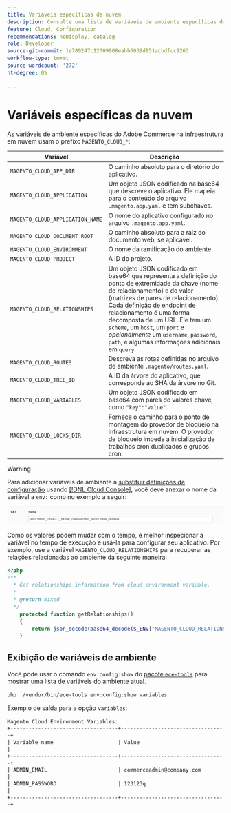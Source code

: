 ```yaml
---
title: Variáveis específicas da nuvem
description: Consulte uma lista de variáveis de ambiente específicas do Adobe Commerce na infraestrutura em nuvem.
feature: Cloud, Configuration
recommendations: noDisplay, catalog
role: Developer
source-git-commit: 1e789247c12009908eabb6039d951acbdfcc9263
workflow-type: tm+mt
source-wordcount: '272'
ht-degree: 0%

---
```


# Variáveis específicas da nuvem

As variáveis de ambiente específicas do Adobe Commerce na infraestrutura em nuvem usam o prefixo `MAGENTO_CLOUD_*`:

| Variável | Descrição |
| -------- | --------------- |
| `MAGENTO_CLOUD_APP_DIR` | O caminho absoluto para o diretório do aplicativo. |
| `MAGENTO_CLOUD_APPLICATION` | Um objeto JSON codificado na base64 que descreve o aplicativo. Ele mapeia para o conteúdo do arquivo `.magento.app.yaml` e tem subchaves. |
| `MAGENTO_CLOUD_APPLICATION_NAME` | O nome do aplicativo configurado no arquivo `.magento.app.yaml`. |
| `MAGENTO_CLOUD_DOCUMENT_ROOT` | O caminho absoluto para a raiz do documento web, se aplicável. |
| `MAGENTO_CLOUD_ENVIRONMENT` | O nome da ramificação do ambiente. |
| `MAGENTO_CLOUD_PROJECT` | A ID do projeto. |
| `MAGENTO_CLOUD_RELATIONSHIPS` | Um objeto JSON codificado em base64 que representa a definição do ponto de extremidade da chave (nome do relacionamento) e do valor (matrizes de pares de relacionamento). Cada definição de endpoint de relacionamento é uma forma decomposta de um URL. Ele tem um `scheme`, um `host`, um `port` e _opcionalmente_ um `username`, `password`, `path`, e algumas informações adicionais em `query`. |
| `MAGENTO_CLOUD_ROUTES` | Descreva as rotas definidas no arquivo de ambiente `.magento/routes.yaml`. |
| `MAGENTO_CLOUD_TREE_ID` | A ID da árvore do aplicativo, que corresponde ao SHA da árvore no Git. |
| `MAGENTO_CLOUD_VARIABLES` | Um objeto JSON codificado em base64 com pares de valores chave, como `"key":"value"`. |
| `MAGENTO_CLOUD_LOCKS_DIR` | Fornece o caminho para o ponto de montagem do provedor de bloqueio na infraestrutura em nuvem. O provedor de bloqueio impede a inicialização de trabalhos cron duplicados e grupos cron. |

>[!WARNING]
>
>Para adicionar variáveis de ambiente a [substituir definições de configuração](https://experienceleague.adobe.com/docs/commerce-operations/configuration-guide/paths/override-config-settings.html?lang=pt-BR) usando [[!DNL Cloud Console]](../project/overview.md), você deve anexar o nome da variável a `env:` como no exemplo a seguir:
>
>![Exemplo de variável de ambiente](../../assets/set-env-variable-ui.png)

Como os valores podem mudar com o tempo, é melhor inspecionar a variável no tempo de execução e usá-la para configurar seu aplicativo. Por exemplo, use a variável `MAGENTO_CLOUD_RELATIONSHIPS` para recuperar as relações relacionadas ao ambiente da seguinte maneira:

```php
<?php
/**
  * Get relationships information from cloud environment variable.
  *
  * @return mixed
  */
    protected function getRelationships()
    {
        return json_decode(base64_decode($_ENV["MAGENTO_CLOUD_RELATIONSHIPS"]), true);
    }
```

## Exibição de variáveis de ambiente

Você pode usar o comando `env:config:show` do [pacote `ece-tools`](../dev-tools/package-overview.md) para mostrar uma lista de variáveis do ambiente atual.

```bash
php ./vendor/bin/ece-tools env:config:show variables
```

Exemplo de saída para a opção `variables`:

```
Magento Cloud Environment Variables:
+-----------------------------------+----------------------------------+
| Variable name                     | Value                            |
+-----------------------------------+----------------------------------+
| ADMIN_EMAIL                       | commerceadmin@company.com        |
| ADMIN_PASSWORD                    | 123123q                          |
+-----------------------------------+----------------------------------+
```
